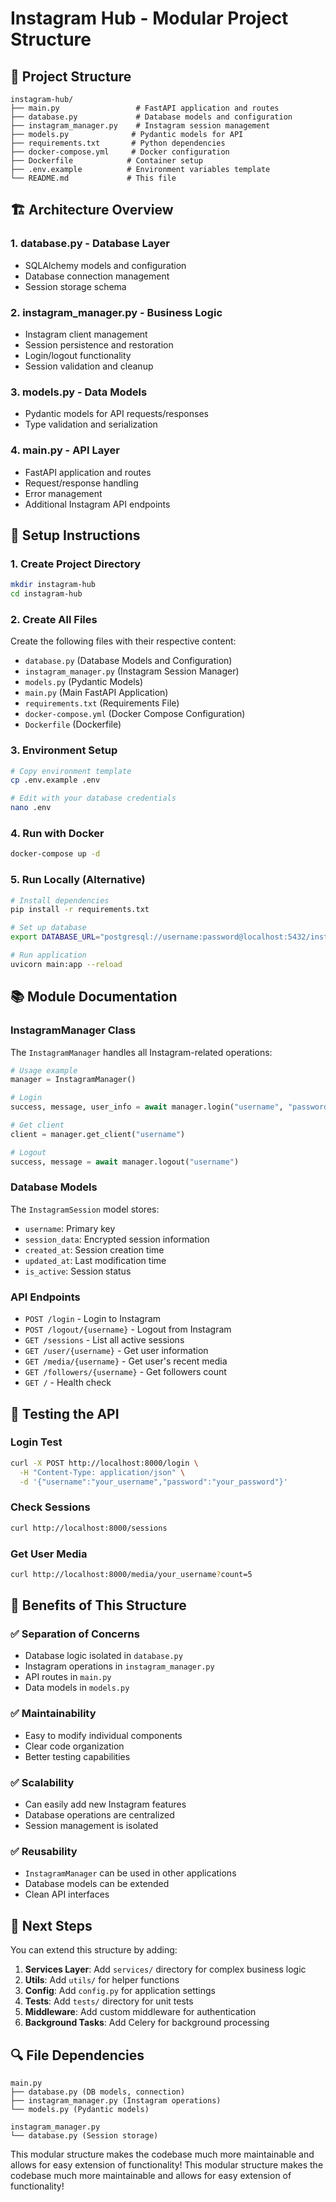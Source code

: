 # Instagram Hub - Modular Project Structure

## 📁 Project Structure

```
instagram-hub/
├── main.py                 # FastAPI application and routes
├── database.py             # Database models and configuration
├── instagram_manager.py    # Instagram session management
├── models.py              # Pydantic models for API
├── requirements.txt       # Python dependencies
├── docker-compose.yml     # Docker configuration
├── Dockerfile            # Container setup
├── .env.example          # Environment variables template
└── README.md             # This file
```

## 🏗️ Architecture Overview

### 1. **database.py** - Database Layer
- SQLAlchemy models and configuration
- Database connection management
- Session storage schema

### 2. **instagram_manager.py** - Business Logic
- Instagram client management
- Session persistence and restoration
- Login/logout functionality
- Session validation and cleanup

### 3. **models.py** - Data Models
- Pydantic models for API requests/responses
- Type validation and serialization

### 4. **main.py** - API Layer
- FastAPI application and routes
- Request/response handling
- Error management
- Additional Instagram API endpoints

## 🚀 Setup Instructions

### 1. Create Project Directory
```bash
mkdir instagram-hub
cd instagram-hub
```

### 2. Create All Files
Create the following files with their respective content:
- `database.py` (Database Models and Configuration)
- `instagram_manager.py` (Instagram Session Manager) 
- `models.py` (Pydantic Models)
- `main.py` (Main FastAPI Application)
- `requirements.txt` (Requirements File)
- `docker-compose.yml` (Docker Compose Configuration)
- `Dockerfile` (Dockerfile)

### 3. Environment Setup
```bash
# Copy environment template
cp .env.example .env

# Edit with your database credentials
nano .env
```

### 4. Run with Docker
```bash
docker-compose up -d
```

### 5. Run Locally (Alternative)
```bash
# Install dependencies
pip install -r requirements.txt

# Set up database
export DATABASE_URL="postgresql://username:password@localhost:5432/instagram_hub"

# Run application
uvicorn main:app --reload
```

## 📚 Module Documentation

### InstagramManager Class

The `InstagramManager` handles all Instagram-related operations:

```python
# Usage example
manager = InstagramManager()

# Login
success, message, user_info = await manager.login("username", "password")

# Get client
client = manager.get_client("username")

# Logout
success, message = await manager.logout("username")
```

### Database Models

The `InstagramSession` model stores:
- `username`: Primary key
- `session_data`: Encrypted session information
- `created_at`: Session creation time
- `updated_at`: Last modification time
- `is_active`: Session status

### API Endpoints

- `POST /login` - Login to Instagram
- `POST /logout/{username}` - Logout from Instagram
- `GET /sessions` - List all active sessions
- `GET /user/{username}` - Get user information
- `GET /media/{username}` - Get user's recent media
- `GET /followers/{username}` - Get followers count
- `GET /` - Health check

## 🧪 Testing the API

### Login Test
```bash
curl -X POST http://localhost:8000/login \
  -H "Content-Type: application/json" \
  -d '{"username":"your_username","password":"your_password"}'
```

### Check Sessions
```bash
curl http://localhost:8000/sessions
```

### Get User Media
```bash
curl http://localhost:8000/media/your_username?count=5
```

## 🔧 Benefits of This Structure

### ✅ **Separation of Concerns**
- Database logic isolated in `database.py`
- Instagram operations in `instagram_manager.py`
- API routes in `main.py`
- Data models in `models.py`

### ✅ **Maintainability**
- Easy to modify individual components
- Clear code organization
- Better testing capabilities

### ✅ **Scalability**
- Can easily add new Instagram features
- Database operations are centralized
- Session management is isolated

### ✅ **Reusability**
- `InstagramManager` can be used in other applications
- Database models can be extended
- Clean API interfaces

## 🚀 Next Steps

You can extend this structure by adding:

1. **Services Layer**: Add `services/` directory for complex business logic
2. **Utils**: Add `utils/` for helper functions
3. **Config**: Add `config.py` for application settings
4. **Tests**: Add `tests/` directory for unit tests
5. **Middleware**: Add custom middleware for authentication
6. **Background Tasks**: Add Celery for background processing

## 🔍 File Dependencies

```
main.py
├── database.py (DB models, connection)
├── instagram_manager.py (Instagram operations)
└── models.py (Pydantic models)

instagram_manager.py
└── database.py (Session storage)
```

This modular structure makes the codebase much more maintainable and allows for easy extension of functionality!
This modular structure makes the codebase much more maintainable and allows for easy extension of functionality!